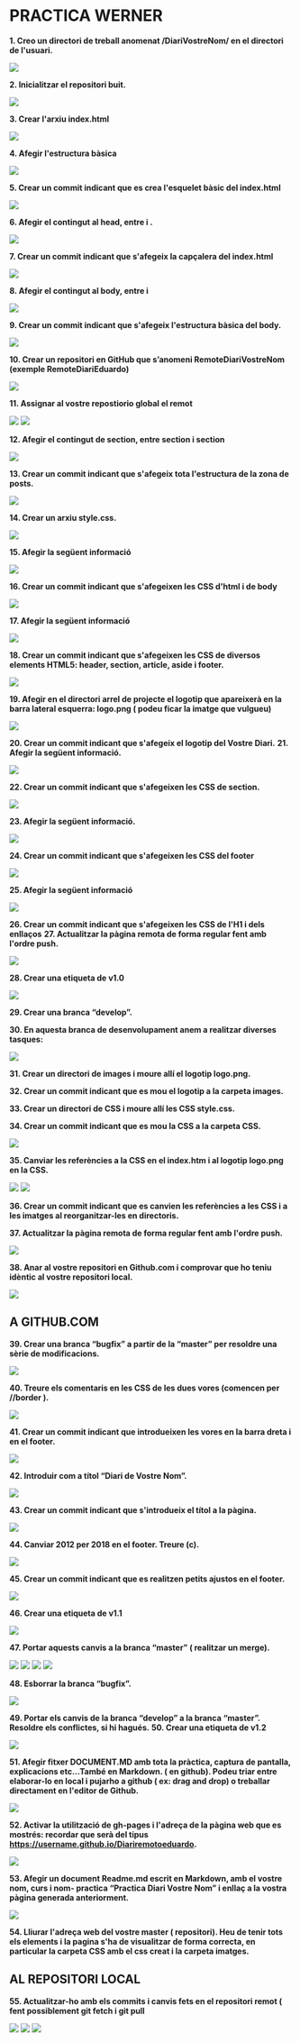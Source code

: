 # PRACTICA WERNER #

**1. Creo un directori de treball anomenat /DiariVostreNom/ en el directori de l'usuari.**

![](images/2.png)

**2. Inicialitzar el repositori buit.**

![](images/3.png)

**3. Crear l'arxiu index.html**

![](images/4.png)

**4. Afegir l'estructura bàsica**

![](images/5.png)

**5. Crear un commit indicant que es crea l'esquelet bàsic del index.html**

![](images/6.png)


**6. Afegir el contingut al head, entre <head> i </head>.**

![](images/7.png)

**7. Crear un commit indicant que s'afegeix la capçalera del index.html**

![](images/8.png)


**8. Afegir el contingut al body, entre <body> i </body>**

![](images/9.png)

**9. Crear un commit indicant que s'afegeix l'estructura bàsica del body.**

![](images/10.png)

**10. Crear un repositori en GitHub que s’anomeni RemoteDiariVostreNom (exemple RemoteDiariEduardo)**

![](images/11.png)

**11. Assignar al vostre repostiorio global el remot**

![](images/12.png)
![](images/13.png)

**12. Afegir el contingut de section, entre section i section**

![](images/14.png)

**13. Crear un commit indicant que s'afegeix tota l'estructura de la zona de posts.**

![](images/15.png)

**14. Crear un arxiu style.css.**

![](images/16.png)

**15. Afegir la següent informació**

![](images/17.png)

**16. Crear un commit indicant que s'afegeixen les CSS d'html i de body**


![](images/18.png)

**17. Afegir la següent informació**


![](images/19.png)

**18. Crear un commit indicant que s'afegeixen les CSS de diversos elements HTML5: header,
section, article, aside i footer.**


![](images/20.png)

**19. Afegir en el directori arrel de projecte el logotip que apareixerà en la barra lateral esquerra:
logo.png ( podeu ficar la imatge que vulgueu)**


![](images/21.png)

**20. Crear un commit indicant que s'afegeix el logotip del Vostre Diari.**
**21. Afegir la següent informació.**


![](images/22.png)

**22. Crear un commit indicant que s'afegeixen les CSS de section.**

![](images/24.png)

**23. Afegir la següent informació.**

![](images/25.png)

**24. Crear un commit indicant que s'afegeixen les CSS del footer**

![](images/26.png)

**25. Afegir la següent informació**

![](images/27.png)

**26. Crear un commit indicant que s'afegeixen les CSS de l'H1 i dels enllaços**
**27. Actualitzar la pàgina remota de forma regular fent amb l'ordre push.**

![](images/28.png)

**28. Crear una etiqueta de v1.0**

![](images/29.png)

**29. Crear una branca “develop”.**

**30. En aquesta branca de desenvolupament anem a realitzar diverses tasques:**

![](images/30.png)

**31. Crear un directori de images i moure allí el logotip logo.png.**

**32. Crear un commit indicant que es mou el logotip a la carpeta images.**

**33. Crear un directori de CSS i moure allí les CSS style.css.**

**34. Crear un commit indicant que es mou la CSS a la carpeta CSS.**

![](images/60.png)

**35. Canviar les referències a la CSS en el index.htm i al logotip logo.png en la CSS.**

![](images/32.png)
![](images/33.png)


**36. Crear un commit indicant que es canvien les referències a les CSS i a les imatges al reorganitzar-les
en directoris.**

**37. Actualitzar la pàgina remota de forma regular fent amb l'ordre push.**

![](images/31.png)


**38. Anar al vostre repositori en Github.com i comprovar que ho teniu idèntic al vostre repositori
local.**

![](images/34.png)

## A GITHUB.COM ##

**39. Crear una branca “bugfix” a partir de la “master” per resoldre una sèrie de modificacions.**

![](images/38.png)

**40. Treure els comentaris en les CSS de les dues vores (comencen per //border ).**

![](images/39.png)

**41. Crear un commit indicant que introdueixen les vores en la barra dreta i en el footer.**

![](images/40.png)

**42. Introduir com a títol “Diari de Vostre Nom”.**

![](images/41.png)

**43. Crear un commit indicant que s'introdueix el títol a la pàgina.**

![](images/42.png)

**44. Canviar 2012 per 2018 en el footer. Treure (c).**

![](images/43.png)

**45. Crear un commit indicant que es realitzen petits ajustos en el footer.**

![](images/44.png)

**46. Crear una etiqueta de v1.1**

![](images/45.png)

**47. Portar aquests canvis a la branca “master” ( realitzar un merge).**

![](images/47.png)
![](images/48.png)
![](images/49.png)
![](images/50.png)

**48. Esborrar la branca “bugfix”.**

![](images/51.png)

**49. Portar els canvis de la branca “develop” a la branca “master”. Resoldre els conflictes, si hi
hagués.**
**50. Crear una etiqueta de v1.2**

![](images/52.png)


**51. Afegir fitxer DOCUMENT.MD amb tota la pràctica, captura de pantalla, explicacions
etc…També en Markdown. ( en github). Podeu triar entre elaborar-lo en local i pujarho
a github ( ex: drag and drop) o treballar directament en l'editor de Github.**

![](images/54.png)

**52. Activar la utilització de gh-pages i l'adreça de la pàgina web que es mostrés: recordar que
serà del tipus https://username.github.io/Diariremotoeduardo.**

![](images/53.png)

**53. Afegir un document Readme.md escrit en Markdown, amb el vostre nom, curs i nom- practica
“Practica Diari Vostre Nom” i enllaç a la vostra pàgina generada anteriorment.**

![](images/54.png)

**54. Lliurar l'adreça web del vostre master ( repositori). Heu de tenir tots els elements i la pagina
s'ha de visualitzar de forma correcta, en particular la carpeta CSS amb el css creat i la carpeta
imatges.**

## AL REPOSITORI LOCAL ##

**55. Actualitzar-ho amb els commits i canvis fets en el repositori remot ( fent possiblement git
fetch i git pull**

![](images/55.png)
![](images/56.png)
![](images/57.png)


